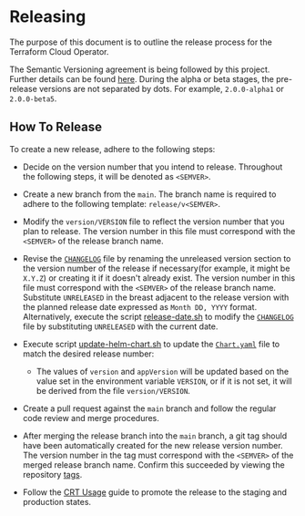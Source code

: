# Releasing

The purpose of this document is to outline the release process for the Terraform Cloud Operator.

The Semantic Versioning agreement is being followed by this project. Further details can be found [here](https://semver.org/). During the alpha or beta stages, the pre-release versions are not separated by dots. For example, `2.0.0-alpha1` or `2.0.0-beta5`.

## How To Release

To create a new release, adhere to the following steps:

- Decide on the version number that you intend to release. Throughout the following steps, it will be denoted as `<SEMVER>`.

- Create a new branch from the `main`. The branch name is required to adhere to the following template: `release/v<SEMVER>`.

- Modify the `version/VERSION` file to reflect the version number that you plan to release. The version number in this file must correspond with the `<SEMVER>` of the release branch name.

- Revise the [`CHANGELOG`](./CHANGELOG.md) file by renaming the unreleased version section to the version number of the release if necessary(for example, it might be `X.Y.Z`) or creating it if it doesn't already exist. The version number in this file must correspond with the `<SEMVER>` of the release branch name. Substitute `UNRELEASED` in the breast adjacent to the release version with the planned release date expressed as `Month DD, YYYY` format. Alternatively, execute the script [release-date.sh](./scripts/release-date.sh) to modify the [`CHANGELOG`](./CHANGELOG.md) file by substituting `UNRELEASED` with the current date.

- Execute script [update-helm-chart.sh](./scripts/update-helm-chart.sh) to update the [`Chart.yaml`](./charts/terraform-cloud-operator/Chart.yaml) file to match the desired release number:

  - The values of `version` and `appVersion` will be updated based on the value set in the environment variable `VERSION`, or if it is not set, it will be derived from the file `version/VERSION`.

- Create a pull request against the `main` branch and follow the regular code review and merge procedures.

- After merging the release branch into the `main` branch, a git tag should have been automatically created for the new release version number. The version number in the tag must correspond with the `<SEMVER>` of the merged release branch name. Confirm this succeeded by viewing the repository [tags](https://github.com/hashicorp/terraform-cloud-operator/tags).

- Follow the [CRT Usage](https://hashicorp.atlassian.net/wiki/spaces/RELENG/pages/2309390389/Part+3+CRT+Usage) guide to promote the release to the staging and production states.
